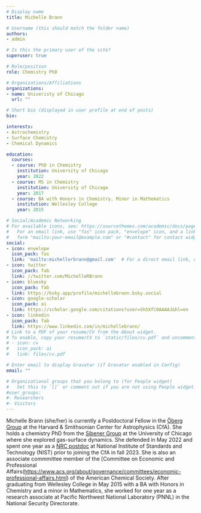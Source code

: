 ```yaml
---
# Display name
title: Michelle Brann

# Username (this should match the folder name)
authors:
- admin

# Is this the primary user of the site?
superuser: true

# Role/position
role: Chemistry PhD 

# Organizations/Affiliations
organizations:
- name: Univeristy of Chicago
  url: ""

# Short bio (displayed in user profile at end of posts)
bio: 

interests:
- Astrochemistry
- Surface Chemistry
- Chemical Dynamics

education:
  courses:
  - course: PhD in Chemistry
    institution: University of Chicago
    year: 2022
  - course: MS in Chemistry
    institution: University of Chicago
    year: 2017
  - course: BA with Honors in Chemistry, Minor in Mathematics
    institution: Wellesley College
    year: 2015

# Social/Academic Networking
# For available icons, see: https://sourcethemes.com/academic/docs/page-builder/#icons
#   For an email link, use "fas" icon pack, "envelope" icon, and a link in the
#   form "mailto:your-email@example.com" or "#contact" for contact widget.
social:
- icon: envelope
  icon_pack: fas
  link: 'mailto:michellerbrann@gmail.com'  # For a direct email link, use "mailto:test@example.org".
- icon: twitter
  icon_pack: fab
  link: //twitter.com/MichelleRBrann
- icon: bluesky
  icon_pack: fab
  link: https://bsky.app/profile/michellebrann.bsky.social
- icon: google-scholar
  icon_pack: ai
  link: https://scholar.google.com/citations?user=Sh5XfC0AAAAJ&hl=en
- icon: linkedin
  icon_pack: fab
  link: https://www.linkedin.com/in/michellebrann/
# Link to a PDF of your resume/CV from the About widget.
# To enable, copy your resume/CV to `static/files/cv.pdf` and uncomment the lines below.
# - icon: cv
#   icon_pack: ai
#   link: files/cv.pdf

# Enter email to display Gravatar (if Gravatar enabled in Config)
email: ""

# Organizational groups that you belong to (for People widget)
#   Set this to `[]` or comment out if you are not using People widget.
#user_groups:
#- Researchers
#- Visitors
---
```


Michelle Brann (she/her) is currently a Postdoctoral Fellow in the [Öberg Group](https://karinoberg.cfa.harvard.edu/) at the Harvard & Smithsonian Center for Astrophysics (CfA). She holds a chemistry PhD from the [Sibener Group](http://sibener-group.uchicago.edu) at the University of Chicago where she explored gas-surface dynamics. She defended in May 2022 and spent one year as a [NRC postdoc](https://sites.nationalacademies.org/PGA/RAP/index.htm) at National Institute of Standards and Technology (NIST) prior to joining the CfA in fall 2023.  She is also an associate commmittee member of the [Committee on Economic and Professional Affairs(https://www.acs.org/about/governance/committees/economic-professional-affairs.html) of the American Chemical Society. After graduating from Wellesley College in May 2015 with a BA with Honors in Chemistry and a minor in Mathematics, she worked for one year as a research associate at Pacific Northwest National Laboratory (PNNL) in the National Security Directorate. 
